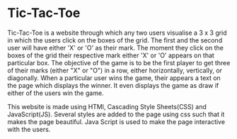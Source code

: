 # Tic-Tac-Toe
Tic-Tac-Toe is a website through which any two users visualise a 3 x 3 grid in which the users click on the boxes of the grid.
The first and the second user will have either 'X' or 'O' as their mark.
The moment they click on the boxes of the grid their respective mark either 'X' or 'O' appears on that particular box.
The objective of the game is to be the first player to get three of their marks (either "X" or "O") in a row, either horizontally, vertically, or diagonally.
When a particular user wins the game, their appears a text on the page which displays the winner. It even displays the game as draw if either of the users win the game.

This website is made using HTMl, Cascading Style Sheets(CSS) and JavaScript(JS). 
Several styles are added to the page using css such that it makes the page beautiful.
Java Script is used to make the page interactive with the users.
